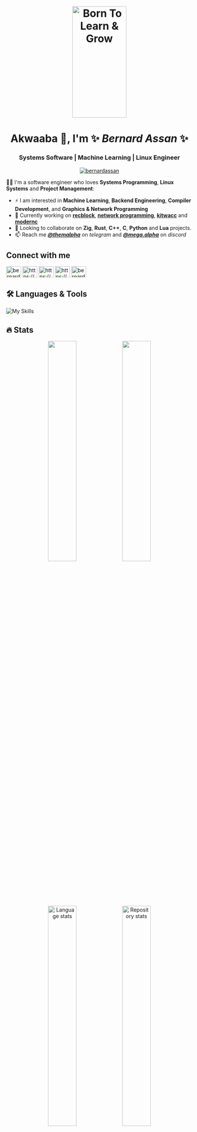 <h1 align="center">
<picture >
 <source srcset="born-to-learn.avif">
 <source srcset="born-to-learn.webp">
  <!--original image src="https://github-production-user-asset-6210df.s3.amazonaws.com/22438427/259785274-8ff0705a-65dd-4197-81b5-b8ffd2befe0c.png"-->
 <img src="https://github-production-user-asset-6210df.s3.amazonaws.com/22438427/285618866-f2764aeb-797a-488d-bc9d-13c8b9357650.png"
 alt="Born To Learn & Grow" height="300rem" width="54%">
</picture>
</h1>

<h1 align="center"> Akwaaba 👋, I'm ✨ <i>Bernard Assan</i> ✨</h1>
<h3 align="center">Systems Software | Machine Learning | Linux Engineer</h3>

<p align="center"> <a href="https://twitter.com/bernardassan" target="blank"><img src="https://img.shields.io/twitter/follow/bernardassan?logo=twitter&style=for-the-badge" alt="bernardassan" /></a> </p>

👨‍💻 I'm a software engineer who loves **Systems Programming**, **Linux Systems** and **Project Management**:

- ⚡ I am interested in **Machine Learning**, **Backend Engineering**, **Compiler Development**, and **Graphics & Network Programming**
- 🔭 Currently working on [**recblock**](https://github.com/Ultra-Code/recblock), [**network programming**](https://github.com/Ultra-Code/network_programming), [**kitwacc**](https://github.com/Ultra-Code/kitwacc) and [**modernc**](https://github.com/Ultra-Code/modernc)
- 👯 Looking to collaborate on **Zig**, **Rust**, **C++**,  **C**, **Python** and **Lua** projects. 
- 📫 Reach me [**_@themalpha_**](https://t.me/themalpha) on _telegram_ and [**_@mega.alpha_**](https://discord.com/users/760132467931217921) on _discord_
<!--
- 🌱 I’m currently learning **Data Science** and **Cloud Computing**
- 🔥 I have completed the following *Professional courses*
  - **Meta Database Engineering** [[**Certificate**](https://www.coursera.org/account/accomplishments/specialization/certificate/88ZTRDP6XSGY)]
  - **Google Project Management** [[**Certificate**](https://www.coursera.org/account/accomplishments/specialization/certificate/HN64WJBSVL8F)]
 - 💬 Ask me any question and we might have a laugh/blast 🔥 and learn in the process
 - 📄 Know about my experiences [rebrand.ly/BernardAssan](https://rebrand.ly/BernardAssan)
- and <img src="web icon.avif" alt="bernardassan.me" height="35"/> [website](https://rebrand.ly/BernardAssan)
original web icon image https://github-production-user-asset-6210df.s3.amazonaws.com/22438427/259840447-83e40bf1-07f0-4d59-b60e-ba0d085be735.png
 🤔 I’m looking for help with learning and getting my hands dirty with some interesting **Rust** projects
 -->

## Connect with me

<p align="left">
<a href="https://twitter.com/bernardassan" target="blank"><img align="center" src="https://raw.githubusercontent.com/rahuldkjain/github-profile-readme-generator/master/src/images/icons/Social/twitter.svg" alt="bernardassan" height="30" width="40" /></a>
<a href="https://www.linkedin.com/in/bernardassan/" target="blank"><img align="center" src="https://raw.githubusercontent.com/rahuldkjain/github-profile-readme-generator/master/src/images/icons/Social/linked-in-alt.svg" alt="https://www.linkedin.com/in/bernard-assan-a2744b254/" height="30" width="40" /></a>
<a href="https://stackoverflow.com/users/12007740/mega-alpha" target="blank"><img align="center" src="https://raw.githubusercontent.com/rahuldkjain/github-profile-readme-generator/master/src/images/icons/Social/stack-overflow.svg" alt="https://stackoverflow.com/users/12007740/mega-alpha" height="30" width="40" /></a>
<a href="https://kaggle.com/megaalpha" target="blank"><img align="center" src="https://raw.githubusercontent.com/rahuldkjain/github-profile-readme-generator/master/src/images/icons/Social/kaggle.svg" alt="https://www.kaggle.com/megaalpha" height="30" width="40" /></a>
<a href="https://www.hackerrank.com/bernardassan100" target="blank"><img align="center" src="https://raw.githubusercontent.com/rahuldkjain/github-profile-readme-generator/master/src/images/icons/Social/hackerrank.svg" alt="bernardassan100" height="30" width="40" /></a>
</p>

## 🛠️ Languages & Tools

![My Skills](https://skillicons.dev/icons?i=zig,rust,cpp,c,python,lua,linux,bash,git,github,docker,gcp,mysql,mongodb,wasm)


## 🔥 Stats

<!-- https://stackoverflow.com/questions/12090472/how-do-i-center-an-image-in-the-readme-md-file-on-github -->
<div align="center">
<picture>
  <source
    media="(prefers-color-scheme: dark)"
    srcset="https://github-readme-stats.vercel.app/api?username=bernardassan&show_icons=true&theme=dark&line_height=48"
  />
  <source
    media="(prefers-color-scheme: light), (prefers-color-scheme: no-preference)"
    srcset="https://github-readme-stats.vercel.app/api?username=bernardassan&show_icons=true"
  />
  <img src="https://github-readme-stats.vercel.app/api?username=bernardassan&show_icons=true" width="39%"/>
</picture>

<picture>
  <source
   media="(prefers-color-scheme: dark)"
   srcset="https://github-readme-stats.vercel.app/api/top-langs?username=bernardassan&langs_count=10&layout=compact&size_weight=0.3&count_weight=0.7&theme=dark&custom_title=Overall%20Language%20Statistics"
  />
  <source
    media="(prefers-color-scheme: light), (prefers-color-scheme: no-preference)"
    srcset="https://github-readme-stats.vercel.app/api/top-langs?username=bernardassan&langs_count=10&layout=compact&size_weight=0.3&count_weight=0.7&custom_title=Overall%20Language%20Statistics"
  />
  <img src="https://github-readme-stats.vercel.app/api/top-langs?username=bernardassan&langs_count=10&layout=compact&size_weight=0.3&count_weight=0.7&custom_title=Overall%20Language%20Statistics" width="39%"/>
</picture>
</div>

<div align="center">  
<picture>
  <source
    media="(prefers-color-scheme: dark)"
    srcset="https://api.githubtrends.io/user/svg/Ultra-Code/langs?time_range=six_months&theme=dark"
  />
  <source
    media="(prefers-color-scheme: light), (prefers-color-scheme: no-preference)"
    srcset="https://api.githubtrends.io/user/svg/Ultra-Code/langs?time_range=six_months&theme=classic"
  />

  <img align="center" src="https://api.githubtrends.io/user/svg/Ultra-Code/langs?time_range=six_months" alt="Language stats" width="39%"/>
</picture>


<picture>
  <source
    media="(prefers-color-scheme: dark)"
    srcset="https://api.githubtrends.io/user/svg/Ultra-Code/repos?time_range=six_months&theme=dark"
  />
  <source
    media="(prefers-color-scheme: light), (prefers-color-scheme: no-preference)"
    srcset="https://api.githubtrends.io/user/svg/Ultra-Code/repos?time_range=six_months&theme=classic"
  />
 
 <img align="center" src="https://api.githubtrends.io/user/svg/Ultra-Code/repos?time_range=six_months" alt="Repository stats" width="39%"/>
</picture>
</div>

